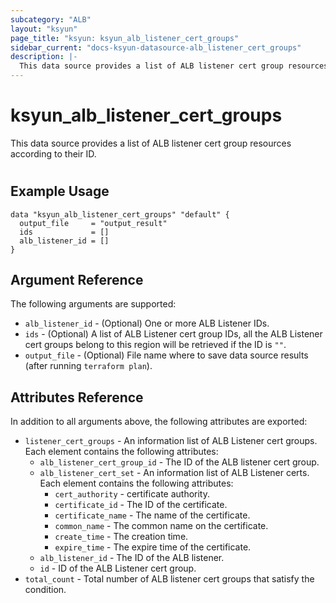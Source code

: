 ```yaml
---
subcategory: "ALB"
layout: "ksyun"
page_title: "ksyun: ksyun_alb_listener_cert_groups"
sidebar_current: "docs-ksyun-datasource-alb_listener_cert_groups"
description: |-
  This data source provides a list of ALB listener cert group resources according to their ID.
---
```


# ksyun_alb_listener_cert_groups

This data source provides a list of ALB listener cert group resources according to their ID.

#

## Example Usage

```hcl
data "ksyun_alb_listener_cert_groups" "default" {
  output_file     = "output_result"
  ids             = []
  alb_listener_id = []
}
```

## Argument Reference

The following arguments are supported:

* `alb_listener_id` - (Optional) One or more ALB Listener IDs.
* `ids` - (Optional) A list of ALB Listener cert group IDs, all the ALB Listener cert groups belong to this region will be retrieved if the ID is `""`.
* `output_file` - (Optional) File name where to save data source results (after running `terraform plan`).

## Attributes Reference

In addition to all arguments above, the following attributes are exported:

* `listener_cert_groups` - An information list of ALB Listener cert groups. Each element contains the following attributes:
  * `alb_listener_cert_group_id` - The ID of the ALB listener cert group.
  * `alb_listener_cert_set` - An information list of ALB Listener certs. Each element contains the following attributes:
    * `cert_authority` - certificate authority.
    * `certificate_id` - The ID of the certificate.
    * `certificate_name` - The name of the certificate.
    * `common_name` - The common name on the certificate.
    * `create_time` - The creation time.
    * `expire_time` - The expire time of the certificate.
  * `alb_listener_id` - The ID of the ALB listener.
  * `id` - ID of the ALB Listener cert group.
* `total_count` - Total number of ALB listener cert groups that satisfy the condition.


